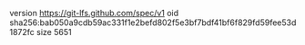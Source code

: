 version https://git-lfs.github.com/spec/v1
oid sha256:bab050a9cdb59ac331f1e2befd802f5e3bf7bdf41bf6f829fd59fee53d1872fc
size 5651
